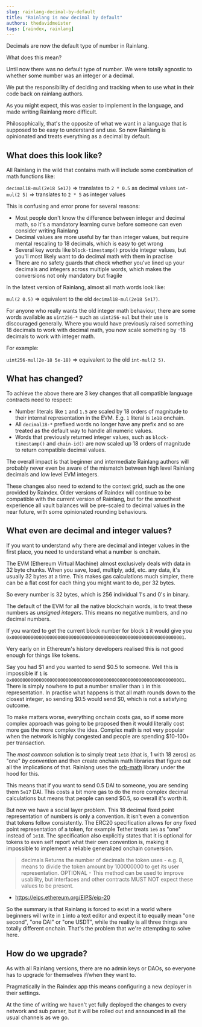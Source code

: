 ```yaml
---
slug: rainlang-decimal-by-default
title: "Rainlang is now decimal by default"
authors: thedavidmeister
tags: [raindex, rainlang]
---
```

Decimals are now the default type of number in Rainlang.

What does this mean?

Until now there was no default type of number. We were totally agnostic to
whether some number was an integer or a decimal.

We put the responsibility of deciding and tracking when to use what in their code
back on rainlang authors.

As you might expect, this was easier to implement in the language, and made
writing Rainlang more difficult.

Philosophically, that's the opposite of what we want in a language that is
supposed to be easy to understand and use. So now Rainlang is opinionated and
treats everything as a decimal by default.

## What does this look like?

All Rainlang in the wild that contains math will include some combination of math
functions like:

`decimal18-mul(2e18 5e17)` => translates to `2 * 0.5` as decimal values
`int-mul(2 5)` => translates to `2 * 5` as integer values

This is confusing and error prone for several reasons:

- Most people don't know the difference between integer and decimal math, so it's
  a mandatory learning curve before someone can even consider writing Rainlang
- Decimal values are more useful by far than integer values, but require mental
  rescaling to 18 decimals, which is easy to get wrong
- Several key words like `block-timestamp()` provide integer values, but you'll
  most likely want to do decimal math with them in practise
- There are no safety guards that check whether you've lined up your decimals and
  integers across multiple words, which makes the conversions not only mandatory
  but fragile

In the latest version of Rainlang, almost all math words look like:

`mul(2 0.5)` => equivalent to the old `decimal18-mul(2e18 5e17)`.

For anyone who really wants the old integer math behaviour, there are some words
available as `uint256-*` such as `uint256-mul` but their use is discouraged
generally. Where you would have previously raised something 18 decimals to work
with decimal math, you now scale something by -18 decimals to work with integer
math.

For example:

`uint256-mul(2e-18 5e-18)` => equivalent to the old `int-mul(2 5)`.

## What has changed?

To achieve the above there are 3 key changes that all compatible language
contracts need to respect:

- Number literals like `1` and `1.5` are scaled by 18 orders of magnitude to
  their internal representation in the EVM. E.g. `1` literal is `1e18` onchain.
- All `decimal18-*` prefixed words no longer have any prefix and so are treated
  as the default way to handle all numeric values.
- Words that previously returned integer values, such as `block-timestamp()` and
  `chain-id()` are now scaled up 18 orders of magnitude to return compatible
  decimal values.

The overall impact is that beginner and intermediate Rainlang authors will
probably never even be aware of the mismatch between high level Rainlang decimals
and low level EVM integers.

These changes also need to extend to the context grid, such as the one provided
by Raindex. Older versions of Raindex will continue to be compatible with the
current version of Rainlang, but for the smoothest experience all vault balances
will be pre-scaled to decimal values in the near future, with some opinionated
rounding behaviours.

## What even are decimal and integer values?

If you want to understand why there are decimal and integer values in the first
place, you need to understand what a number is onchain.

The EVM (Ethereum Virtual Machine) almost exclusively deals with data in 32 byte
chunks. When you save, load, multiply, add, etc. any data, it's usually 32 bytes
at a time. This makes gas calculations much simpler, there can be a flat cost
for each thing you might want to do, per 32 bytes.

So every number is 32 bytes, which is 256 individual 1's and 0's in binary.

The default of the EVM for all the native blockchain words, is to treat these
numbers as _unsigned integers_. This means no negative numbers, and no decimal
numbers.

If you wanted to get the current block number for block `1` it would give you
`0x0000000000000000000000000000000000000000000000000000000000000001`.

Very early on in Ethereum's history developers realised this is not good enough
for things like tokens.

Say you had $1 and you wanted to send $0.5 to someone. Well this is impossible
if `1` is `0x0000000000000000000000000000000000000000000000000000000000000001`.
There is simply nowhere to put a number smaller than `1` in this representation.
In practise what happens is that all math rounds down to the closest integer, so
sending $0.5 would send $0, which is not a satisfying outcome.

To make matters worse, everything onchain costs gas, so if some more complex
approach was going to be proposed then it would literally cost more gas the more
complex the idea. Complex math is not very popular when the network is highly
congested and people are spending $10-100+ per transaction.

The _most common_ solution is to simply treat `1e18` (that is, 1 with 18 zeros)
as "one" _by convention_ and then create onchain math libraries that figure out
all the implications of that. Rainlang uses the [prb-math](https://github.com/PaulRBerg/prb-math)
library under the hood for this.

This means that if you want to send 0.5 DAI to someone, you are sending them
`5e17` DAI. This costs a bit more gas to do the more complex decimal calculations
but means that people can send $0.5, so overall it's worth it.

But now we have a social layer problem. This 18 decimal fixed point
representation of numbers is only a convention. It isn't even a convention that
tokens follow consistently. The ERC20 specification allows for _any_ fixed point
representation of a token, for example Tether treats `1e6` as "one" instead of
`1e18`. The specification also explicitly states that it is optional for tokens
to even self report what their own convention is, making it impossible to
implement a reliable generalized onchain conversion.

> decimals
> Returns the number of decimals the token uses - e.g. 8, means to divide the token amount by 100000000 to get its user representation.
> OPTIONAL - This method can be used to improve usability, but interfaces and other contracts MUST NOT expect these values to be present.
- https://eips.ethereum.org/EIPS/eip-20

So the summary is that Rainlang is forced to exist in a world where beginners
will write in `1` into a text editor and expect it to equally mean "one second",
"one DAI" or "one USDT", while the reality is all three things are totally
different onchain. That's the problem that we're attempting to solve here.

## How do we upgrade?

As with all Rainlang versions, there are no admin keys or DAOs, so everyone has
to upgrade for themselves if/when they want to.

Pragmatically in the Raindex app this means configuring a new deployer in their
settings.

At the time of writing we haven't yet fully deployed the changes to every network
and sub parser, but it will be rolled out and announced in all the usual channels
as we go.